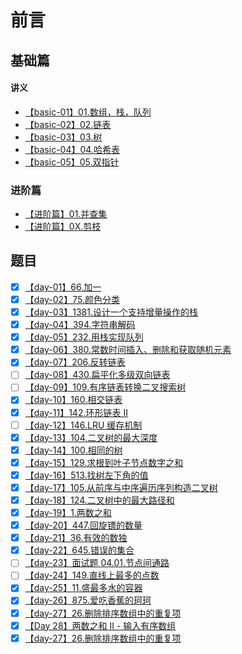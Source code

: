 # 前言

## 基础篇

#### 讲义

- [【basic-01】01.数组，栈，队列](https://github.com/leetcode-pp/91alg-1/blob/master/basic-01.md)
- [【basic-02】02.链表](https://github.com/leetcode-pp/91alg-1/blob/master/basic-02.md)
- [【basic-03】03.树](https://github.com/leetcode-pp/91alg-1/blob/master/basic-03.md)
- [【basic-04】04.哈希表](https://github.com/leetcode-pp/91alg-1/blob/master/basic-04.md)
- [【basic-05】05.双指针](https://lucifer.ren/blog/2020/05/26/91algo-basic-05.two-pointer/)

### 进阶篇

- [【进阶篇】01.并查集](https://github.com/leetcode-pp/91alg-1/blob/master/advanced-01.md)
- [【进阶篇】0X.剪枝](https://github.com/leetcode-pp/91alg-1/blob/master/advanced_prune.md)

## 题目

- [x] [【day-01】66.加一](./91day_one.md)
- [x] [【day-02】75.颜色分类](./91day_two.md)
- [x] [【day-03】1381.设计一个支持增量操作的栈](./91day_three.md)
- [x] [【day-04】394.字符串解码](./91day_four.md)
- [x] [【day-05】232.用栈实现队列](./91day_five.md)
- [x] [【day-06】380.常数时间插入、删除和获取随机元素](./91day_six.md)
- [x] [【day-07】206.反转链表](./91day_seven.md)
- [ ] [【day-08】430.扁平化多级双向链表](./91day_eight.md)
- [ ] [【day-09】109.有序链表转换二叉搜索树](./91day_nine.md)
- [x] [【day-10】160.相交链表](./91day_ten.md)
- [x] [【day-11】142.环形链表 II](./91day_11.md)
- [ ] [【day-12】146.LRU 缓存机制](./91day_12.md)
- [x] [【day-13】104.二叉树的最大深度](./91day_13.md)
- [x] [【day-14】100.相同的树](./91day_14.md)
- [x] [【day-15】129.求根到叶子节点数字之和](./91day_15.md)
- [x] [【day-16】513.找树左下角的值](./91day_16.md)
- [x] [【day-17】105.从前序与中序遍历序列构造二叉树](./91day_17.md)
- [x] [【day-18】124.二叉树中的最大路径和](./91day_18.md)
- [x] [【day-19】1.两数之和](./91day_19.md)
- [x] [【day-20】447.回旋镖的数量](./91day_20.md)
- [x] [【day-21】36.有效的数独](./91day_21.md)
- [x] [【day-22】645.错误的集合](./91day_22.md)
- [ ] [【day-23】面试题 04.01.节点间通路](./91day_23.md)
- [ ] [【day-24】149.直线上最多的点数](./91day_24.md)
- [x] [【day-25】11.盛最多水的容器](./91day_25.md)
- [x] [【day-26】875.爱吃香蕉的珂珂](./91day_26.md)
- [x] [【day-27】26.删除排序数组中的重复项](./91day_27.md)
- [x] [【Day 28】两数之和 II - 输入有序数组](./91day_28.md)
- [x] [【day-27】26.删除排序数组中的重复项](./91day_29.md)
